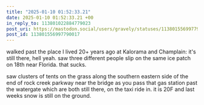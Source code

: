 ```yaml
---
title: "2025-01-10 01:52:33.21"
date: 2025-01-10 01:52:33.21 +00
in_reply_to: 113801022884779023
post_uri: https://mastodon.social/users/gravely/statuses/113801556997790017
post_id: 113801556997790017
---
```

walked past the place I lived 20+ years ago at Kalorama and Champlain: it's still there, hell yeah. saw three different people slip on the same ice patch on 18th near Florida. that sucks.

saw clusters of tents on the grass along the southern eastern side of the end of rock creek parkway near the bridge as you pass that gas station past the watergate which are both still there, on the taxi ride in. it is 20F and last weeks snow is still on the ground.



